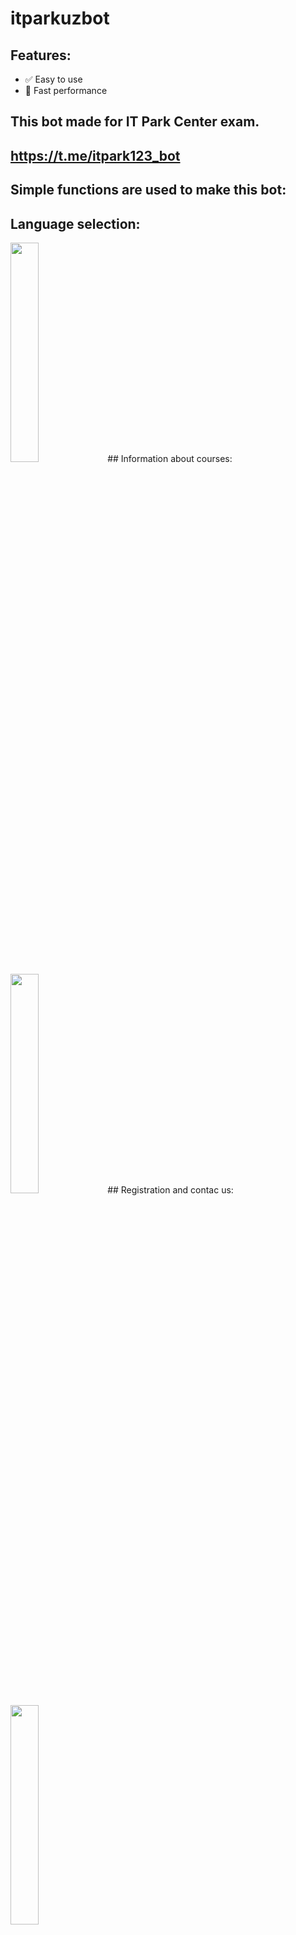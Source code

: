 # itparkuzbot
## Features:
- ✅ Easy to use
- 🚀 Fast performance
## This bot made for IT Park Center exam. 
## https://t.me/itpark123_bot
## Simple functions are used to make this bot:
## Language selection:
<img src="https://github.com/user-attachments/assets/616951eb-2057-47fa-881b-f2a23fe193b9?raw=true" style="width: 30%;">
## Information about courses:
<img src="https://github.com/user-attachments/assets/1c26d893-6528-429e-ab26-91e6af093753?raw=true" style="width: 30%;">
## Registration and contac us:
<img src="https://github.com/user-attachments/assets/7933332e-a9ce-4ce2-be1b-2abfc7a2913a?raw=true" style="width: 30%;">







